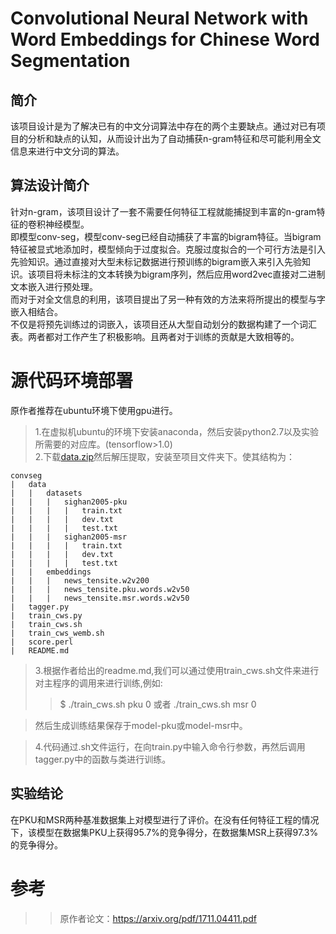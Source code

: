 Convolutional Neural Network with Word Embeddings for Chinese Word Segmentation
====
简介
---
该项目设计是为了解决已有的中文分词算法中存在的两个主要缺点。通过对已有项目的分析和缺点的认知，从而设计出为了自动捕获n-gram特征和尽可能利用全文信息来进行中文分词的算法。


算法设计简介
---
针对n-gram，该项目设计了一套不需要任何特征工程就能捕捉到丰富的n-gram特征的卷积神经模型。  
即模型conv-seg，模型conv-seg已经自动捕获了丰富的bigram特征。当bigram特征被显式地添加时，模型倾向于过度拟合。克服过度拟合的一个可行方法是引入先验知识。通过直接对大型未标记数据进行预训练的bigram嵌入来引入先验知识。该项目将未标注的文本转换为bigram序列，然后应用word2vec直接对二进制文本嵌入进行预处理。  
而对于对全文信息的利用，该项目提出了另一种有效的方法来将所提出的模型与字嵌入相结合。  
不仅是将预先训练过的词嵌入，该项目还从大型自动划分的数据构建了一个词汇表。两者都对工作产生了积极影响。且两者对于训练的贡献是大致相等的。



**源代码环境部署**
===
原作者推荐在ubuntu环境下使用gpu进行。


>1.在虚拟机ubuntu的环境下安装anaconda，然后安装python2.7以及实验所需要的对应库。(tensorflow>1.0)    
>2.下载[data.zip](https://drive.google.com/open?id=0B-f0oKMQIe6sQVNxeE9JeUJfQ0k)然后解压提取，安装至项目文件夹下。使其结构为：  
>>
	convseg
	|	data
	|	|	datasets
	|	|	|	sighan2005-pku
	|	|	|	|	train.txt
	|	|	|	|	dev.txt
	|	|	|	|	test.txt
	|	|	|	sighan2005-msr
	|	|	|	|	train.txt
	|	|	|	|	dev.txt
	|	|	|	|	test.txt
	|	|	embeddings
	|	|	|	news_tensite.w2v200
	|	|	|	news_tensite.pku.words.w2v50
	|	|	|	news_tensite.msr.words.w2v50
	|	tagger.py
	|	train_cws.py
	|	train_cws.sh
	|	train_cws_wemb.sh
	|	score.perl
	|	README.md
  
>3.根据作者给出的readme.md,我们可以通过使用train_cws.sh文件来进行对主程序的调用来进行训练,例如:
>>$ ./train_cws.sh pku 0 或者 ./train_cws.sh msr 0  

>然后生成训练结果保存于model-pku或model-msr中。  

>4.代码通过.sh文件运行，在向train.py中输入命令行参数，再然后调用tagger.py中的函数与类进行训练。

实验结论
---
在PKU和MSR两种基准数据集上对模型进行了评价。在没有任何特征工程的情况下，该模型在数据集PKU上获得95.7%的竞争得分，在数据集MSR上获得97.3%的竞争得分。

<h2>

参考
====
>>原作者论文：https://arxiv.org/pdf/1711.04411.pdf
